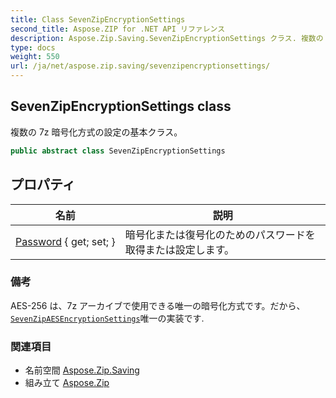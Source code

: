 ```yaml
---
title: Class SevenZipEncryptionSettings
second_title: Aspose.ZIP for .NET API リファレンス
description: Aspose.Zip.Saving.SevenZipEncryptionSettings クラス. 複数の 7z 暗号化方式の設定の基本クラス
type: docs
weight: 550
url: /ja/net/aspose.zip.saving/sevenzipencryptionsettings/
---
```

## SevenZipEncryptionSettings class

複数の 7z 暗号化方式の設定の基本クラス。

```csharp
public abstract class SevenZipEncryptionSettings
```

## プロパティ

| 名前 | 説明 |
| --- | --- |
| [Password](../../aspose.zip.saving/sevenzipencryptionsettings/password/) { get; set; } | 暗号化または復号化のためのパスワードを取得または設定します。 |

### 備考

AES-256 は、7z アーカイブで使用できる唯一の暗号化方式です。だから、[`SevenZipAESEncryptionSettings`](../sevenzipaesencryptionsettings/)唯一の実装です.

### 関連項目

* 名前空間 [Aspose.Zip.Saving](../../aspose.zip.saving/)
* 組み立て [Aspose.Zip](../../)


